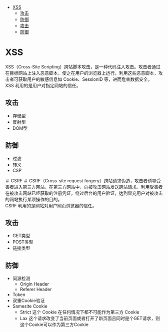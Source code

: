 * [XSS](#xss)
  * [攻击](#攻击)
  * [防御](#防御)
  * [攻击](#攻击-1)
  * [防御](#防御-1)

# XSS #
XSS（Cross-Site Scripting）跨站脚本攻击，是一种代码注入攻击。攻击者通过在目标网站上注入恶意脚本，使之在用户的浏览器上运行。利用这些恶意脚本，攻击者可获取用户的敏感信息如 Cookie、SessionID 等，进而危害数据安全。<br>
XSS 利用的是用户对指定网站的信任。
## 攻击 ##
  - 存储型
  - 反射型
  - DOM型
## 防御 ##
  - 过滤
  - 转义
  - CSP

＃ CSRF ＃
CSRF（Cross-site request forgery）跨站请求伪造，攻击者诱导受害者进入第三方网站，在第三方网站中，向被攻击网站发送跨站请求。利用受害者在被攻击网站已经获取的注册凭证，绕过后台的用户验证，达到冒充用户对被攻击的网站执行某项操作的目的。<br>
CSRF 利用的是网站对用户网页浏览器的信任。
## 攻击 ##
  - GET类型
  - POST类型
  - 链接类型
## 防御 ##
  - 同源检测
    - Origin Header
    - Referer Header
  - Token
  - 双重Cookie验证
  - Samesite Cookie
    - Strict 这个 Cookie 在任何情况下都不可能作为第三方 Cookie
    - Lax 这个请求改变了当前页面或者打开了新页面且同时是个GET请求，则这个Cookie可以作为第三方Cookie